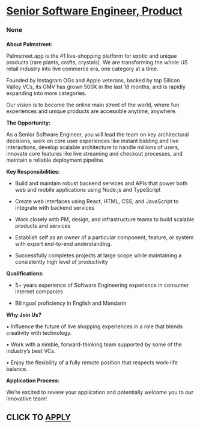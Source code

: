 # [Senior Software Engineer, Product](https://www.remotewlb.com/apply/senior-software-engineer-product-139630)  
### None  
####  

**About Palmstreet:**

Palmstreet.app is the #1 live-shopping platform for exotic and unique products (rare plants, crafts, crystals). We are transforming the whole US retail industry into live commerce era, one category at a time.

Founded by Instagram OGs and Apple veterans, backed by top Silicon Valley VCs, its GMV has grown 500X in the last 18 months, and is rapidly expanding into more categories.

Our vision is to become the online main street of the world, where fun experiences and unique products are accessible anytime, anywhere.

 **The Opportunity:**

As a Senior Software Engineer, you will lead the team on key architectural decisions, work on core user experiences like instant bidding and live interactions, develop scalable architecture to handle millions of users, innovate core features like live streaming and checkout processes, and maintain a reliable deployment pipeline.

 **Key Responsibilities:**

  * Build and maintain robust backend services and APIs that power both web and mobile applications using Node.js and TypeScript

  * Create web interfaces using React, HTML, CSS, and JavaScript to integrate with backend services

  * Work closely with PM, design, and infrastructure teams to build scalable products and services

  * Establish self as an owner of a particular component, feature, or system with expert end-to-end understanding.

  * Successfully completes projects at large scope while maintaining a consistently high level of productivity

 **Qualifications:**

  * 5+ years experience of Software Engineering experience in consumer internet companies

  * Bilingual proficiency in English and Mandarin

 **Why Join Us?**

• Influence the future of live shopping experiences in a role that blends creativity with technology.

• Work with a nimble, forward-thinking team supported by some of the industry’s best VCs.

• Enjoy the flexibility of a fully remote position that respects work-life balance.

 **Application Process:**

We’re excited to review your application and potentially welcome you to our innovative team!

  
## CLICK TO [APPLY](https://www.remotewlb.com/apply/senior-software-engineer-product-139630)

